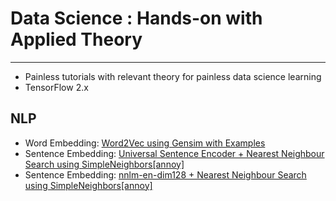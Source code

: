 # Data Science : Hands-on with Applied Theory
---

- Painless tutorials with relevant theory for painless data science learning
- TensorFlow 2.x

## NLP
- Word Embedding: [Word2Vec using Gensim with Examples](https://github.com/silpara/data-science/blob/master/word2vec/Word2Vec%20using%20Gensim.ipynb)
- Sentence Embedding: [Universal Sentence Encoder + Nearest Neighbour Search using SimpleNeighbors[annoy]](https://github.com/silpara/data-science/blob/master/universal-sentence-encoder/Universal%20Sentence%20Encoder%20%2B%20Nearest%20Neighbour%20Search%20using%20SimpleNeighbors%5Bannoy%5D.ipynb)
- Sentence Embedding: [nnlm-en-dim128 + Nearest Neighbour Search using SimpleNeighbors[annoy]](https://github.com/silpara/data-science/blob/master/nnlm-en-dim128/nnlm-en-dim128%20%2B%20Nearest%20Neighbour%20Search%20using%20SimpleNeighbors%5Bannoy%5D.ipynb)
